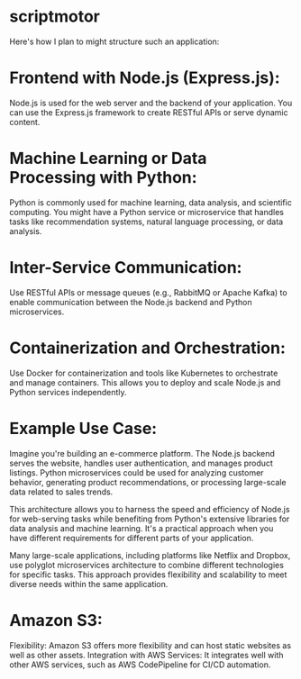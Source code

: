 # scriptmotor


Here's how I plan to might structure such an application:

# Frontend with Node.js (Express.js):
Node.js is used for the web server and the backend of your application.
You can use the Express.js framework to create RESTful APIs or serve dynamic content.

# Machine Learning or Data Processing with Python:
Python is commonly used for machine learning, data analysis, and scientific computing.
You might have a Python service or microservice that handles tasks like recommendation systems, natural language processing, or data analysis.

# Inter-Service Communication:
Use RESTful APIs or message queues (e.g., RabbitMQ or Apache Kafka) to enable communication between the Node.js backend and Python microservices.

# Containerization and Orchestration:
Use Docker for containerization and tools like Kubernetes to orchestrate and manage containers.
This allows you to deploy and scale Node.js and Python services independently.

# Example Use Case:
Imagine you're building an e-commerce platform. The Node.js backend serves the website, handles user authentication, and manages product listings.
Python microservices could be used for analyzing customer behavior, generating product recommendations, or processing large-scale data related to sales trends.

This architecture allows you to harness the speed and efficiency of Node.js for web-serving tasks while benefiting from Python's extensive libraries for data analysis and machine learning. It's a practical approach when you have different requirements for different parts of your application.

Many large-scale applications, including platforms like Netflix and Dropbox, use polyglot microservices architecture to combine different technologies for specific tasks. This approach provides flexibility and scalability to meet diverse needs within the same application.

# Amazon S3:
Flexibility: Amazon S3 offers more flexibility and can host static websites as well as other assets.
Integration with AWS Services: It integrates well with other AWS services, such as AWS CodePipeline for CI/CD automation.
